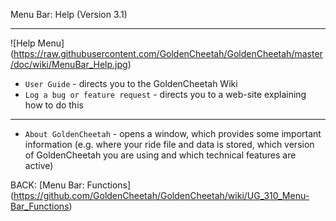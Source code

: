 Menu Bar: Help (Version 3.1)
***

![Help Menu] (https://raw.githubusercontent.com/GoldenCheetah/GoldenCheetah/master/doc/wiki/MenuBar_Help.jpg)

* `User Guide` - directs you to the GoldenCheetah Wiki
* `Log a bug or feature request` - directs you to a web-site explaining how to do this

***

* `About GoldenCheetah` - opens a window, which provides some important information (e.g. where your ride file and data is stored, which version of GoldenCheetah you are using and which technical features are active)

BACK: [Menu Bar: Functions] (https://github.com/GoldenCheetah/GoldenCheetah/wiki/UG_310_Menu-Bar_Functions)